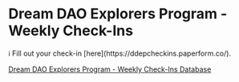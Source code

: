 # Dream DAO Explorers Program - Weekly Check-Ins

<aside>
ℹ️ Fill out your check-in [here](https://ddepcheckins.paperform.co/).

</aside>

[Dream DAO Explorers Program - Weekly Check-Ins Database](Dream%20DAO%20Explorers%20Program%20-%20Weekly%20Check-Ins%20f55dd84ae78747d9a7c1e4f29828a833/Dream%20DAO%20Explorers%20Program%20-%20Weekly%20Check-Ins%20Dat%200f534e85355346a39443ab8b4c079db9.csv)